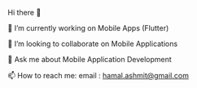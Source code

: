 Hi there 👋

🔭 I’m currently working on Mobile Apps (Flutter)

👯 I’m looking to collaborate on Mobile Applications

💬 Ask me about Mobile Application Development

📫 How to reach me: email : hamal.ashmit@gmail.com
